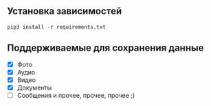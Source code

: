 ## Установка зависимостей
```
pip3 install -r requirements.txt
```

## Поддерживаемые для сохранения данные

- [x] Фото
- [x] Аудио
- [x] Видео
- [x] Документы
- [ ] Сообщения и прочее, прочее, прочее ;)

